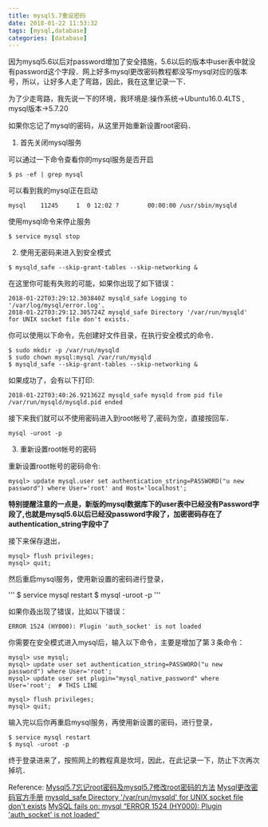```yaml
---
title: mysql5.7重设密码
date: 2018-01-22 11:53:32
tags: [mysql,database]
categories: [database]
---
```


因为mysql5.6以后对password增加了安全措施，5.6以后的版本中user表中就没有password这个字段．网上好多mysql更改密码教程都没写mysql对应的版本号，所以，让好多人走了弯路，因此，我在这里记录一下．

为了少走弯路，我先说一下的环境，我环境是:操作系统->Ubuntu16.0.4LTS , mysql版本->5.7.20

如果你忘记了mysql的密码，从这里开始重新设置root密码．

1. 首先关闭mysql服务

可以通过一下命令查看你的mysql服务是否开启

```
$ ps -ef | grep mysql
```

可以看到我的mysql正在启动

```
mysql    11245     1  0 12:02 ?        00:00:00 /usr/sbin/mysqld
```

使用mysql命令来停止服务

```
$ service mysql stop
```

<!--  more -->

2. 使用无密码来进入到安全模式

```
$ mysqld_safe --skip-grant-tables --skip-networking &
```

在这里你可能有失败的可能，如果你出现了如下错误：

```
2018-01-22T03:29:12.303840Z mysqld_safe Logging to '/var/log/mysql/error.log'.
2018-01-22T03:29:12.305724Z mysqld_safe Directory '/var/run/mysqld' for UNIX socket file don't exists.
```

你可以使用以下命令，先创建好文件目录，在执行安全模式的命令．

```
$ sudo mkdir -p /var/run/mysqld
$ sudo chown mysql:mysql /var/run/mysqld
$ mysqld_safe --skip-grant-tables --skip-networking &
```

如果成功了，会有以下打印:

```
2018-01-22T03:40:26.921362Z mysqld_safe mysqld from pid file /var/run/mysqld/mysqld.pid ended
```

接下来我们就可以不使用密码进入到root帐号了,密码为空，直接按回车．

```
mysql -uroot -p
```

3. 重新设置root帐号的密码

重新设置root帐号的密码命令:

```
mysql> update mysql.user set authentication_string=PASSWORD("u new password") where User='root' and Host='localhost';
```

**特别提醒注意的一点是，新版的mysql数据库下的user表中已经没有Password字段了,也就是mysql5.6以后已经没password字段了，加密密码存在了authentication_string字段中了**

接下来保存退出，

```
mysql> flush privileges;
mysql> quit;
```

然后重启mysql服务，使用新设置的密码进行登录，

'''
$ service mysql restart
$ mysql -uroot -p
'''

如果你叒出现了错误，比如以下错误：

```
ERROR 1524 (HY000): Plugin 'auth_socket' is not loaded
```

你需要在安全模式进入mysql后，输入以下命令，主要是增加了第３条命令：

```
mysql> use mysql;
mysql> update user set authentication_string=PASSWORD("u new password") where User='root';
mysql> update user set plugin="mysql_native_password" where User='root';  # THIS LINE

mysql> flush privileges;
mysql> quit;
```

输入完以后你再重启mysql服务，再使用新设置的密码，进行登录，

```
$ service mysql restart
$ mysql -uroot -p
```

终于登录进来了，按照网上的教程真是坎坷，因此，在此记录一下，防止下次再次掉坑．



Reference:
[Mysql5.7忘记root密码及mysql5.7修改root密码的方法](http://www.jb51.net/article/77858.htm)
[Mysql更改密码官方手册](https://dev.mysql.com/doc/refman/5.7/en/resetting-permissions.html)
[mysqld_safe Directory '/var/run/mysqld' for UNIX socket file don't exists](https://stackoverflow.com/questions/42153059/mysqld-safe-directory-var-run-mysqld-for-unix-socket-file-dont-exists)
[MySQL fails on: mysql “ERROR 1524 (HY000): Plugin 'auth_socket' is not loaded”](https://stackoverflow.com/questions/37879448/mysql-fails-on-mysql-error-1524-hy000-plugin-auth-socket-is-not-loaded)